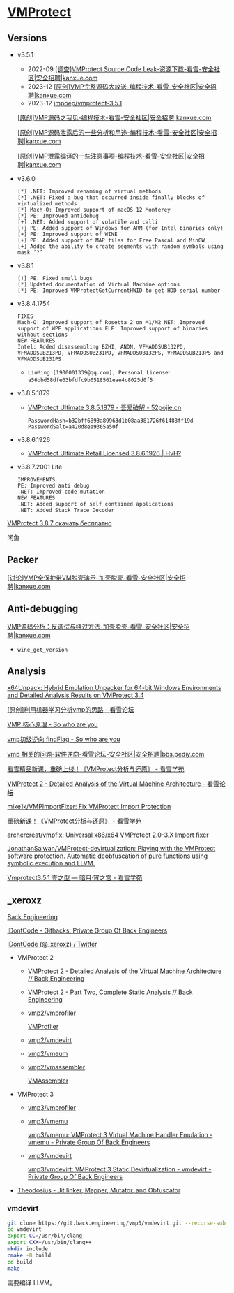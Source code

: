# [VMProtect](https://vmpsoft.com/)
## Versions
- v3.5.1
  - 2022-09 [\[调查\]VMProtect Source Code Leak-资源下载-看雪-安全社区|安全招聘|kanxue.com](https://bbs.kanxue.com/thread-274475.htm)
  - 2023-12 [\[原创\]VMP完整源码大放送-编程技术-看雪-安全社区|安全招聘|kanxue.com](https://bbs.kanxue.com/thread-279796-1.htm)
  - 2023-12 [jmpoep/vmprotect-3.5.1](https://github.com/jmpoep/vmprotect-3.5.1)

  [\[原创\]VMP源码之我见-编程技术-看雪-安全社区|安全招聘|kanxue.com](https://bbs.kanxue.com/thread-279792.htm)

  [\[原创\]VMP源码泄露后的一些分析和用途-编程技术-看雪-安全社区|安全招聘|kanxue.com](https://bbs.kanxue.com/thread-279763.htm)

  [\[原创\]VMP泄露编译的一些注意事项-编程技术-看雪-安全社区|安全招聘|kanxue.com](https://bbs.kanxue.com/thread-279803.htm)

- v3.6.0
  ```
  [*] .NET: Improved renaming of virtual methods
  [*] .NET: Fixed a bug that occurred inside finally blocks of virtualized methods
  [*] Mach-O: Improved support of macOS 12 Monterey
  [*] PE: Improved antidebug
  [+] .NET: Added support of volatile and calli
  [+] PE: Added support of Windows for ARM (for Intel binaries only)
  [+] PE: Improved support of WINE
  [+] PE: Added support of MAP files for Free Pascal and MinGW
  [+] Added the ability to create segments with random symbols using mask ‘?’
  ```

- v3.8.1
  ```
  [!] PE: Fixed small bugs
  [*] Updated documentation of Virtual Machine options
  [*] PE: Improved VMProtectGetCurrentHWID to get HDD serial number
  ```

- v3.8.4.1754
  ```
  FIXES
  Mach-O: Improved support of Rosetta 2 on M1/M2 NET: Improved support of WPF applications ELF: Improved support of binaries without sections
  NEW FEATURES
  Intel: Added disassembling BZHI, ANDN, VFMADDSUB132PD, VFMADDSUB213PD, VFMADDSUB231PD, VFMADDSUB132PS, VFMADDSUB213PS and VFMADDSUB231PS
  ```
  - `LiuMing [1900001339@qq.com], Personal License`: `a56bbd58dfe63bfdfc9b6518561eae4c8025d0f5`

- v3.8.5.1879

  - [VMProtect Ultimate 3.8.5.1879 - 吾爱破解 - 52pojie.cn](https://www.52pojie.cn/thread-1863212-1-1.html)
    ```
    PasswordHash=b32bff6893a89963d1b08aa381726f61488ff19d
    PasswordSalt=a420d8ea9365a50f
    ```

- v3.8.6.1926
  - [VMProtect Ultimate Retail Licensed 3.8.6.1926 | HvH?](https://hackvshack.net/threads/vmprotect-ultimate-retail-licensed-3-8-6-1926.4649/)

- v3.8.7.2001 Lite
  ```
  IMPROVEMENTS
  PE: Improved anti debug
  .NET: Improved code mutation
  NEW FEATURES
  .NET: Added support of self contained applications
  .NET: Added Stack Trace Decoder
  ```

[VMProtect 3.8.7 скачать бесплатно](https://softoroom.org/topic92378.html)

闲鱼

## Packer
[\[讨论\]VMP全保护带VM脱壳演示-加壳脱壳-看雪-安全社区|安全招聘|kanxue.com](https://bbs.kanxue.com/thread-283102.htm)

## Anti-debugging
[VMP源码分析：反调试与绕过方法-加壳脱壳-看雪-安全社区|安全招聘|kanxue.com](https://bbs.kanxue.com/thread-282244.htm)
- `wine_get_version`

## Analysis
[x64Unpack: Hybrid Emulation Unpacker for 64-bit Windows Environments and Detailed Analysis Results on VMProtect 3.4](https://ieeexplore.ieee.org/stamp/stamp.jsp?arnumber=9139515)

[\[原创\]利用机器学习分析vmp的思路 - 看雪论坛](https://bbs.pediy.com/thread-268964.htm)

[VMP 核心原理 - So who are you](https://kms.app/archives/247/)

[vmp初级逆向 findFlag - So who are you](https://kms.app/archives/159/)

[vmp 相关的问题-软件逆向-看雪论坛-安全社区|安全招聘|bbs.pediy.com](https://bbs.pediy.com/thread-269976.htm)

[看雪精品新课，重磅上线！《VMProtect分析与还原》 - 看雪学苑](https://mp.weixin.qq.com/s/dZzGyU-HVADSzloMKEHpKg)

~~[VMProtect 2 - Detailed Analysis of the Virtual Machine Architecture - 看雪论坛](https://bbs.pediy.com/thread-267731.htm)~~

[mike1k/VMPImportFixer: Fix VMProtect Import Protection](https://github.com/mike1k/VMPImportFixer)

[重磅新课！《VMProtect分析与还原》 - 看雪学苑](https://mp.weixin.qq.com/s/IWbt85Q_hIOUZ5n7VV0nng)

[archercreat/vmpfix: Universal x86/x64 VMProtect 2.0-3.X Import fixer](https://github.com/archercreat/vmpfix)

[JonathanSalwan/VMProtect-devirtualization: Playing with the VMProtect software protection. Automatic deobfuscation of pure functions using symbolic execution and LLVM.](https://github.com/JonathanSalwan/VMProtect-devirtualization)

[Vmprotect3.5.1 壹之型 — 暗月·宵之宫 - 看雪学苑](https://mp.weixin.qq.com/s/El1P_Cq-ZIlFXLEwIvp0JA)

## \_xeroxz
[Back Engineering](https://back.engineering/)

[IDontCode -  Githacks: Private Group Of Back Engineers](http://rexw3wrz5pldtadf3hy4vqnuzokhco4l32kyntj36fcgpjuy3nvxidid.onion/_xeroxz)

[IDontCode (@_xeroxz) / Twitter](https://twitter.com/_xeroxz)

- VMProtect 2
  - [VMProtect 2 - Detailed Analysis of the Virtual Machine Architecture // Back Engineering](https://back.engineering/17/05/2021/)
  - [VMProtect 2 - Part Two, Complete Static Analysis // Back Engineering](https://back.engineering/21/06/2021/)
  - [vmp2/vmprofiler](http://rexw3wrz5pldtadf3hy4vqnuzokhco4l32kyntj36fcgpjuy3nvxidid.onion/vmp2/vmprofiler)

    [VMProfiler](https://docs.back.engineering/vmprofiler/)
  - [vmp2/vmdevirt](http://rexw3wrz5pldtadf3hy4vqnuzokhco4l32kyntj36fcgpjuy3nvxidid.onion/vmp2/vmdevirt)
  - [vmp2/vmeum](http://rexw3wrz5pldtadf3hy4vqnuzokhco4l32kyntj36fcgpjuy3nvxidid.onion/vmp2/vmemu)
  - [vmp2/vmassembler](http://rexw3wrz5pldtadf3hy4vqnuzokhco4l32kyntj36fcgpjuy3nvxidid.onion/vmp2/vmassembler)

    [VMAssembler](https://docs.back.engineering/vmassembler/)

- VMProtect 3
  - [vmp3/vmprofiler](http://rexw3wrz5pldtadf3hy4vqnuzokhco4l32kyntj36fcgpjuy3nvxidid.onion/vmp3/vmprofiler)
  - [vmp3/vmemu](http://rexw3wrz5pldtadf3hy4vqnuzokhco4l32kyntj36fcgpjuy3nvxidid.onion/vmp3/vmemu)

    [vmp3/vmemu: VMProtect 3 Virtual Machine Handler Emulation - vmemu - Private Group Of Back Engineers](https://git.back.engineering/vmp3/vmemu)
  - [vmp3/vmdevirt](http://rexw3wrz5pldtadf3hy4vqnuzokhco4l32kyntj36fcgpjuy3nvxidid.onion/vmp3/vmdevirt)

    [vmp3/vmdevirt: VMProtect 3 Static Devirtualization - vmdevirt - Private Group Of Back Engineers](https://git.back.engineering/vmp3/vmdevirt)

- [Theodosius - Jit linker, Mapper, Mutator, and Obfuscator](https://docs.back.engineering/theo/)

### vmdevirt
```sh
git clone https://git.back.engineering/vmp3/vmdevirt.git --recurse-submodules --shallow-submodules
cd vmdevirt
export CC=/usr/bin/clang
export CXX=/usr/bin/clang++
mkdir include
cmake -B build
cd build
make
```
需要编译 LLVM。